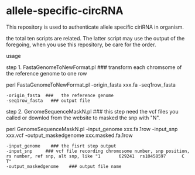 # allele-specific-circRNA

This repository is used to authenticate allele specific ciriRNA in organism.

the total ten scripts are related. The latter script may use the output of the foregoing, when you use this repository, be care for the order.

usage

step 1. FastaGenomeToNewFormat.pl    ### transform each chromsome of the reference genome to one row

perl FastaGenomeToNewFormat.pl -origin_fasta xxx.fa -seq1row_fasta

	-origin_fasta  ###   the reference genome
	-seq1row_fasta   ### output file
    
  
step 2. GenomeSequenceMaskN.pl   ### this step need the vcf files you called or downlod from the website to masked the snp with "N". 

perl GenomeSequenceMaskN.pl -input_genome xxx.fa.1row -input_snp xxx.vcf -output_maskedgenome xxx.masked.fa.1row

	-input_genome    ### the fisrt step output
	-input_snp     ### vcf file recording chromosome number, snp position, rs number, ref snp, alt snp, like "1       629241  rs10458597      C       T"
	-output_maskedgenome	### output file name
 
 
